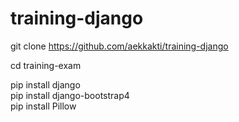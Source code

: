 # training-django

git clone https://github.com/aekkakti/training-django

cd training-exam

pip install django <br>
pip install django-bootstrap4 <br>
pip install Pillow <br>
